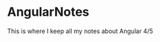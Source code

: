 # AngularNotes
This is where I keep all my notes about Angular 4/5

<script src="https://gist.github.com/kadamgreene/3700dd3de30e74f9df4c97e11b258abb.js"></script>
